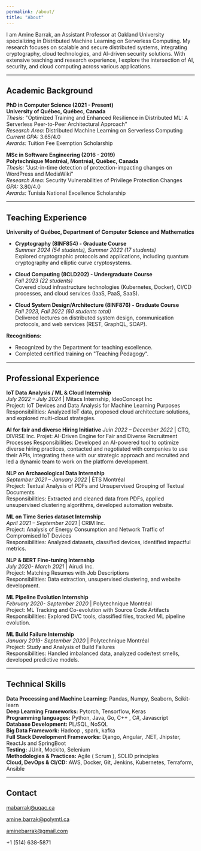 ```yaml
---
permalink: /about/
title: "About"
---
```



I am Amine Barrak, an Assistant Professor at Oakland University specializing in Distributed Machine Learning on Serverless Computing. My research focuses on scalable and secure distributed systems, integrating cryptography, cloud technologies, and AI-driven security solutions. With extensive teaching and research experience, I explore the intersection of AI, security, and cloud computing across various applications.

---

## Academic Background

<i class="fa fa-graduation-cap"></i> **PhD in Computer Science (2021 - Present)**  
**University of Québec, Québec, Canada**  
*Thesis:* "Optimized Training and Enhanced Resilience in Distributed ML: A Serverless Peer-to-Peer Architectural Approach"  
*Research Area:* Distributed Machine Learning on Serverless Computing  
*Current GPA:* 3.65/4.0  
*Awards:* Tuition Fee Exemption Scholarship

<i class="fa fa-graduation-cap"></i> **MSc in Software Engineering (2016 - 2019)**  
**Polytechnique Montréal, Montréal, Québec, Canada**  
*Thesis:* "Just-in-time detection of protection-impacting changes on WordPress and MediaWiki"  
*Research Area:* Security Vulnerabilities of Privilege Protection Changes  
*GPA:* 3.80/4.0  
*Awards:* Tunisia National Excellence Scholarship

---

## Teaching Experience

**University of Québec, Department of Computer Science and Mathematics**

- **Cryptography (8INF854) - Graduate Course**  
  *Summer 2024 (54 students), Summer 2022 (17 students)*  
  Explored cryptographic protocols and applications, including quantum cryptography and elliptic curve cryptosystems.

- **Cloud Computing (8CLD202) - Undergraduate Course**  
  *Fall 2023 (22 students)*  
  Covered cloud infrastructure technologies (Kubernetes, Docker), CI/CD processes, and cloud services (IaaS, PaaS, SaaS).

- **Cloud System Design/Architecture (8INF876) - Graduate Course**  
  *Fall 2023, Fall 2022 (60 students total)*  
  Delivered lectures on distributed system design, communication protocols, and web services (REST, GraphQL, SOAP).

**Recognitions:**
- Recognized by the Department for teaching excellence.
- Completed certified training on "Teaching Pedagogy".

---

## Professional Experience

**IoT Data Analysis / ML & Cloud Internship**  
*July 2022 – July 2024* | Mitacs Internship, IdeoConcept Inc  
Project: IoT Devices and Data Analysis for Machine Learning Purposes  
Responsibilities: Analyzed IoT data, proposed cloud architecture solutions, and explored multi-cloud strategies.

**AI for fair and diverse Hiring Initiative**
*Juin 2022 – December 2022* | CTO, DIVRSE Inc.
Projet: AI-Driven Engine for Fair and Diverse Recruitment Processes
Responsibilities: Developed an AI-powered tool to optimize diverse hiring practices, contacted and negotiated with companies to use their APIs, integrating these with our strategic approach and recruited and led a dynamic team to work on the platform development.


**NLP on Archaeological Data Internship**  
*September 2021 – January 2022* | ÉTS Montréal  
Project: Textual Analysis of PDFs and Unsupervised Grouping of Textual Documents  
Responsibilities: Extracted and cleaned data from PDFs, applied unsupervised clustering algorithms, developed automation website.

**ML on Time Series dataset Internship**  
*April 2021 – September 2021* | CRIM Inc.  
Project: Analysis of Energy Consumption and Network Traffic of Compromised IoT Devices  
Responsibilities: Analyzed datasets, classified devices, identified impactful metrics.

**NLP & BERT Fine-tuning Internship**  
*July 2020- March 2021* | Airudi Inc.  
Project: Matching Resumes with Job Descriptions  
Responsibilities: Data extraction, unsupervised clustering, and website development.

**ML Pipeline Evolution Internship**  
*February 2020- September 2020* | Polytechnique Montréal  
Project: ML Tracking and Co-evolution with Source Code Artifacts  
Responsibilities: Explored DVC tools, classified files, tracked ML pipeline evolution.

**ML Build Failure Internship**  
*January 2019- September 2020* | Polytechnique Montréal  
Project: Study and Analysis of Build Failures  
Responsibilities: Handled imbalanced data, analyzed code/test smells, developed predictive models.

---

## Technical Skills

**Data Processing and Machine Learning:** Pandas, Numpy, Seaborn, Scikit-learn
<br>
**Deep Learning Frameworks:** Pytorch, Tensorflow, Keras
<br>
**Programming languages:** Python, Java, Go, C++ , C#, Javascript
<br>
**Database Development:** PL/SQL, NoSQL
<br>
**Big Data Framework:** Hadoop , spark, kafka
<br>
**Full Stack Development Frameworks:** Django, Angular, .NET, Jhipster, ReactJs and SpringBoot
<br>
**Testing:** JUnit, Mockito, Selenium
<br>
**Methodologies & Practices:** Agile ( Scrum ), SOLID principles
<br>
**Cloud, DevOps & CI/CD:** AWS, Docker, Git, Jenkins, Kubernetes, Terraform, Ansible

---


## Contact

<i class="fa fa-envelope" aria-hidden="true"></i> mabarrak@uqac.ca

<i class="fa fa-envelope" aria-hidden="true"></i> amine.barrak@polymtl.ca

<i class="fa fa-envelope" aria-hidden="true"></i> aminebarrak@gmail.com

<i class="fa-solid fa-phone"></i> +1 (514) 638-5871
